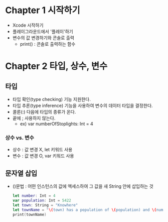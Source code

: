 # Chapter 1 시작하기

* Xcode 시작하기
* 플레이그라운드에서 '플레이'하기
* 변수의 값 변경하기와 콘솔로 출력
  * print() : 콘솔로 출력하는 함수







# Chapter 2 타입, 상수, 변수

## 타입

* 타입 확인(type checking) 기능 지원한다.
* 타입 추론(type inference) 기능을 사용하여 변수의 데이터 타입을 결정한다.
* 콜론(:) 다음에 타입의 종류가 온다.
* 끝에 ; 사용하지 않는다.
  * ex) var numberOfStoplights: Int = 4




### 상수 vs. 변수

* 상수 :  값 변경 X, let 키워드 사용
* 변수 :  값 변경 O, var 키워드 사용






## 문자열 삽입

* ()문법 : 어떤 인스턴스의 값에 엑세스하여 그 값을 새 String 안에 삽입하는 것

    ~~~swift
    let number: Int = 4
    var population: Int = 5422
    let town: String = "Knowhere"
    let townName = "\(town) has a population of \(population) and \(number) stoplights."
    print(townName)
    ~~~

    ​
